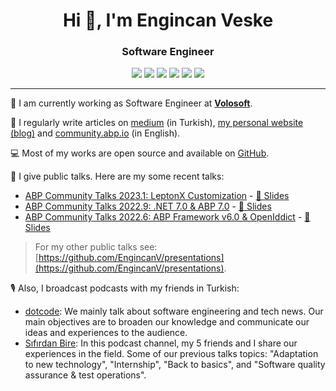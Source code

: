 <h1 align="center">Hi 👋, I'm Engincan Veske</h1>
<h3 align="center">Software Engineer</h3>

<div align="center">  
    <a href="https://linkedin.com/in/engincan-veske-b4a75b145" target="blank"><img src="https://img.shields.io/badge/LinkedIn-blue?logo=linkedin" /></a>
    <a href="https://twitter.com/EngincanVeske" target="blank"><img src="https://img.shields.io/twitter/follow/EngincanVeske?style=social" /></a>
    <a href="https://github.com/EngincanV/" target="blank"><img src="https://img.shields.io/github/followers/EngincanV?label=follow&style=social" /></a>
    <a href="https://stackoverflow.com/users/10477283" target="blank"><img src="https://img.shields.io/stackexchange/stackoverflow/r/10477283?label=stackoverflow&color=orange" /></a>
    <a href="https://medium.com/@enginveske" target="blank"><img src="https://img.shields.io/badge/500+-grey?logo=medium&label=medium" /></a>
    <a href="mailto:enginveske@gmail.com" target="blank"><img src="https://img.shields.io/badge/contact%20with%20me-white?logo=gmail" /></a>
</div>
  
  <hr />

💼 I am currently working as Software Engineer at <a href="https://volosoft.com/" target="_blank"><b>Volosoft</b></a>.

📝 I regularly write articles on [medium](https://medium.com/@enginveske) (in Turkish), [my personal website (blog)](https://engincanv.github.io/) and [community.abp.io](https://community.abp.io/members/EngincanV) (in English).

💻 Most of my works are open source and available on [GitHub](https://github.com/EngincanV). 

🎤 I give public talks. Here are my some recent talks:

* [ABP Community Talks 2023.1: LeptonX Customization](https://www.youtube.com/watch?v=R9CqTtn6Wcg) - [📜 Slides](https://github.com/EngincanV/presentations/tree/main/ABP/Community-Talks-2023.1)
* [ABP Community Talks 2022.9: .NET 7.0 & ABP 7.0](https://www.youtube.com/watch?v=ElhFMhLNyqY) - [📜 Slides](https://github.com/EngincanV/presentations/tree/main/ABP/Community-Talks-2022.9)
* [ABP Community Talks 2022.6: ABP Framework v6.0 & OpenIddict](https://www.youtube.com/watch?v=th3IugJGQDA) - [📜 Slides](https://github.com/EngincanV/presentations/tree/main/ABP/Community-Talks-2022.6)

> For my other public talks see: [https://github.com/EngincanV/presentations](https://github.com/EngincanV/presentations).

🎙️ Also, I broadcast podcasts with my friends in Turkish:

* [dotcode](https://open.spotify.com/show/2a4W8oDAGxqr4pDUnb2K4H): We mainly talk about software engineering and tech news.  Our main objectives are to broaden our knowledge and communicate our ideas and experiences to the audience.
* [Sıfırdan Bire](https://open.spotify.com/show/4Iliz5SjCs6ayUglQ48Use): In this podcast channel, my 5 friends and I share our experiences in the field. Some of our previous talks topics: "Adaptation to new technology", "Internship", "Back to basics", and "Software quality assurance & test operations".
